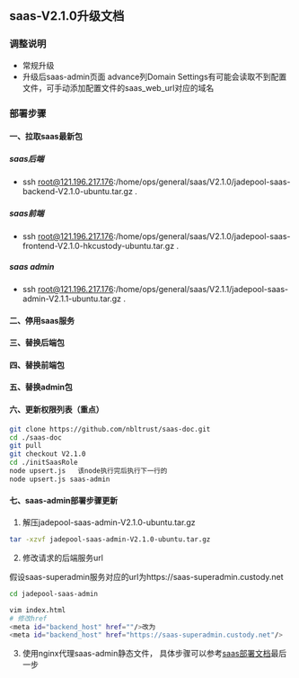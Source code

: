 ## saas-V2.1.0升级文档
### 调整说明
- 常规升级      
- 升级后saas-admin页面 advance列Domain Settings有可能会读取不到配置文件，可手动添加配置文件的saas_web_url对应的域名
### 部署步骤
#### 一、拉取saas最新包
##### saas后端
- ssh root@121.196.217.176:/home/ops/general/saas/V2.1.0/jadepool-saas-backend-V2.1.0-ubuntu.tar.gz .
##### saas前端
- ssh root@121.196.217.176:/home/ops/general/saas/V2.1.0/jadepool-saas-frontend-V2.1.0-hkcustody-ubuntu.tar.gz .
##### saas admin
- ssh root@121.196.217.176:/home/ops/general/saas/V2.1.1/jadepool-saas-admin-V2.1.1-ubuntu.tar.gz .
#### 二、停用saas服务
#### 三、替换后端包
#### 四、替换前端包
#### 五、替换admin包
#### 六、更新权限列表（重点）
```bash
git clone https://github.com/nbltrust/saas-doc.git
cd ./saas-doc
git pull
git checkout V2.1.0
cd ./initSaasRole
node upsert.js   该node执行完后执行下一行的
node upsert.js saas-admin

```
#### 七、saas-admin部署步骤更新
1. 解压jadepool-saas-admin-V2.1.0-ubuntu.tar.gz
```bash
tar -xzvf jadepool-saas-admin-V2.1.0-ubuntu.tar.gz
```
2. 修改请求的后端服务url

假设saas-superadmin服务对应的url为https://saas-superadmin.custody.net
```bash
cd jadepool-saas-admin

vim index.html
# 修改href
<meta id="backend_host" href=""/>改为
<meta id="backend_host" href="https://saas-superadmin.custody.net"/>
```

3. 使用nginx代理saas-admin静态文件， 具体步骤可以参考[saas部署文档](https://github.com/nbltrust/saas-doc/blob/master/Chinese/saas%E9%83%A8%E7%BD%B2%E6%96%87%E6%A1%A3.md)最后一步
